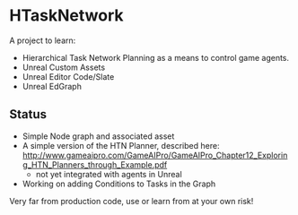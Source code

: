 # HTaskNetwork

A project to learn: 
  * Hierarchical Task Network Planning as a means to control game agents.
  * Unreal Custom Assets
  * Unreal Editor Code/Slate
  * Unreal EdGraph

## Status

* Simple Node graph and associated asset 
* A simple version of the HTN Planner, described here: http://www.gameaipro.com/GameAIPro/GameAIPro_Chapter12_Exploring_HTN_Planners_through_Example.pdf
  * not yet integrated with agents in Unreal
* Working on adding Conditions to Tasks in the Graph


Very far from production code, use or learn from at your own risk!